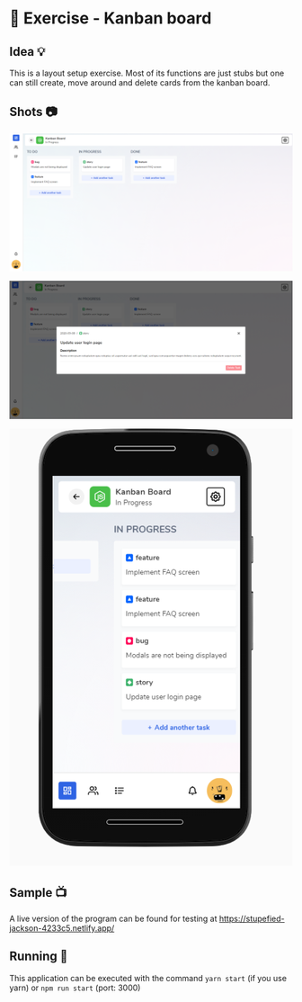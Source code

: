 # 📝 Exercise - Kanban board

## Idea 💡

This is a layout setup exercise. Most of its functions are just stubs but one can still create, move around and delete cards from the kanban board.

## Shots 📷

![github-small](./images/shot1.PNG)

![github-small](./images/shot2.PNG)

![github-small](./images/shot3.PNG)

## Sample 📺

A live version of the program can be found for testing at https://stupefied-jackson-4233c5.netlify.app/

## Running 🚀

This application can be executed with the command `yarn start` (if you use yarn) or `npm run start` (port: 3000)
